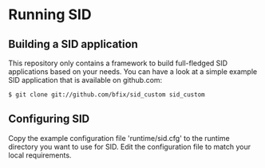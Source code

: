 
Running SID
===========

Building a SID application
--------------------------

This repository only contains a framework to build full-fledged SID
applications based on your needs. You can have a look at a simple
example SID application that is available on github.com:

	$ git clone git://github.com/bfix/sid_custom sid_custom

Configuring SID
---------------

Copy the example configuration file 'runtime/sid.cfg' to the runtime directory
you want to use for SID. Edit the configuration file to match your local
requirements.
